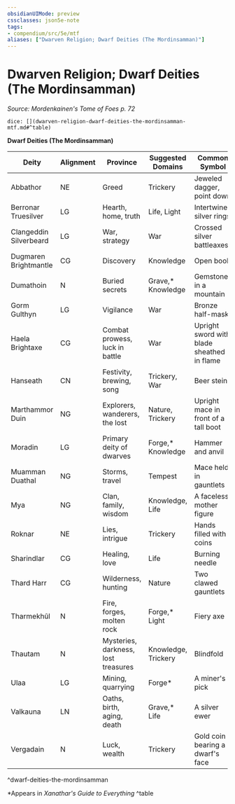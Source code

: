 ```yaml
---
obsidianUIMode: preview
cssclasses: json5e-note
tags:
- compendium/src/5e/mtf
aliases: ["Dwarven Religion; Dwarf Deities (The Mordinsamman)"]
---
```

# Dwarven Religion; Dwarf Deities (The Mordinsamman)
*Source: Mordenkainen's Tome of Foes p. 72* 

`dice: [](dwarven-religion-dwarf-deities-the-mordinsamman-mtf.md#^table)`

**Dwarf Deities (The Mordinsamman)**

| Deity | Alignment | Province | Suggested Domains | Common Symbol |
|-------|-----------|----------|-------------------|---------------|
| Abbathor | NE | Greed | Trickery | Jeweled dagger, point down |
| Berronar Truesilver | LG | Hearth, home, truth | Life, Light | Intertwined silver rings |
| Clangeddin Silverbeard | LG | War, strategy | War | Crossed silver battleaxes |
| Dugmaren Brightmantle | CG | Discovery | Knowledge | Open book |
| Dumathoin | N | Buried secrets | Grave,* Knowledge | Gemstone in a mountain |
| Gorm Gulthyn | LG | Vigilance | War | Bronze half-mask |
| Haela Brightaxe | CG | Combat prowess, luck in battle | War | Upright sword with blade sheathed in flame |
| Hanseath | CN | Festivity, brewing, song | Trickery, War | Beer stein |
| Marthammor Duin | NG | Explorers, wanderers, the lost | Nature, Trickery | Upright mace in front of a tall boot |
| Moradin | LG | Primary deity of dwarves | Forge,* Knowledge | Hammer and anvil |
| Muamman Duathal | NG | Storms, travel | Tempest | Mace held in gauntlets |
| Mya | NG | Clan, family, wisdom | Knowledge, Life | A faceless mother figure |
| Roknar | NE | Lies, intrigue | Trickery | Hands filled with coins |
| Sharindlar | CG | Healing, love | Life | Burning needle |
| Thard Harr | CG | Wilderness, hunting | Nature | Two clawed gauntlets |
| Tharmekhûl | N | Fire, forges, molten rock | Forge,* Light | Fiery axe |
| Thautam | N | Mysteries, darkness, lost treasures | Knowledge, Trickery | Blindfold |
| Ulaa | LG | Mining, quarrying | Forge* | A miner's pick |
| Valkauna | LN | Oaths, birth, aging, death | Grave,* Life | A silver ewer |
| Vergadain | N | Luck, wealth | Trickery | Gold coin bearing a dwarf's face |
^dwarf-deities-the-mordinsamman

*Appears in *Xanathar's Guide to Everything*
^table